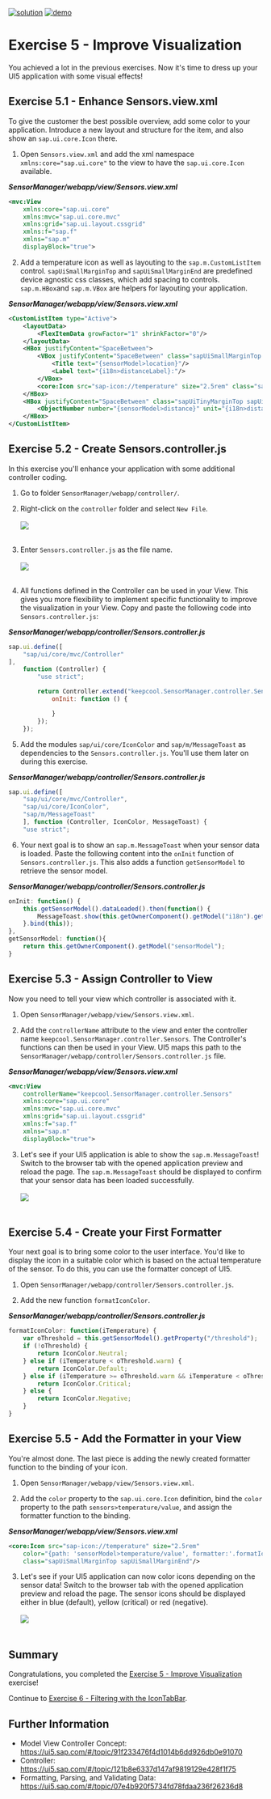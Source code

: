[![solution](https://flat.badgen.net/badge/solution/available/green?icon=github)](https://github.com/SAP-samples/teched2020-DEV164/tree/code/ex5/TechEd2020)
[![demo](https://flat.badgen.net/badge/demo/deployed/blue?icon=chrome)](https://sap-samples.github.io/teched2020-dev164/exercises/ex5/TechEd2020/SensorManager/webapp/)

# Exercise 5 - Improve Visualization

You achieved a lot in the previous exercises. Now it's time to dress up your UI5 application with some visual effects!

## Exercise 5.1 - Enhance Sensors.view.xml

To give the customer the best possible overview, add some color to your application. Introduce a new layout and structure for the item, and also show an `sap.ui.core.Icon` there.

1. Open `Sensors.view.xml` and add the xml namespace `xmlns:core="sap.ui.core"` to the view to have the `sap.ui.core.Icon` available.

***SensorManager/webapp/view/Sensors.view.xml***

````xml
<mvc:View
    xmlns:core="sap.ui.core"
    xmlns:mvc="sap.ui.core.mvc"
    xmlns:grid="sap.ui.layout.cssgrid"
    xmlns:f="sap.f"
    xmlns="sap.m"
    displayBlock="true">
````

2. Add a temperature icon as well as layouting to the `sap.m.CustomListItem` control. `sapUiSmallMarginTop` and `sapUiSmallMarginEnd` are predefined device agnostic css classes, which add spacing to controls. `sap.m.HBox`and `sap.m.VBox` are helpers for layouting your application.

***SensorManager/webapp/view/Sensors.view.xml***

````xml
<CustomListItem type="Active">
    <layoutData>
        <FlexItemData growFactor="1" shrinkFactor="0"/>
    </layoutData>
    <HBox justifyContent="SpaceBetween">
        <VBox justifyContent="SpaceBetween" class="sapUiSmallMarginTop sapUiSmallMarginBegin">
            <Title text="{sensorModel>location}"/>
            <Label text="{i18n>distanceLabel}:"/>
        </VBox>
        <core:Icon src="sap-icon://temperature" size="2.5rem" class="sapUiSmallMarginTop sapUiSmallMarginEnd"/>
    </HBox>
    <HBox justifyContent="SpaceBetween" class="sapUiTinyMarginTop sapUiSmallMarginBottom sapUiSmallMarginBeginEnd">
        <ObjectNumber number="{sensorModel>distance}" unit="{i18n>distanceUnit}"/>
    </HBox>
</CustomListItem>
````

## Exercise 5.2 - Create Sensors.controller.js

In this exercise you'll enhance your application with some additional controller coding. 

1. Go to folder `SensorManager/webapp/controller/`.

2. Right-click on the `controller` folder and select `New File`.
<br><br>![](images/05_02_0010.png)<br><br>

3. Enter `Sensors.controller.js` as the file name.
<br><br>![](images/05_02_0020.png)<br><br>

4. All functions defined in the Controller can be used in your View. This gives you more flexibility to implement specific functionality to improve the visualization in your View. Copy and paste the following code into `Sensors.controller.js`:

***SensorManager/webapp/controller/Sensors.controller.js***

````js
sap.ui.define([
    "sap/ui/core/mvc/Controller"
],
    function (Controller) {
        "use strict";

        return Controller.extend("keepcool.SensorManager.controller.Sensors", {
            onInit: function () {

            }
        });
    });
````

5. Add the modules `sap/ui/core/IconColor` and `sap/m/MessageToast` as dependencies to the `Sensors.controller.js`. You'll use them later on during this exercise.

***SensorManager/webapp/controller/Sensors.controller.js***

````js
sap.ui.define([
    "sap/ui/core/mvc/Controller",
    "sap/ui/core/IconColor",
    "sap/m/MessageToast"
    ], function (Controller, IconColor, MessageToast) {
    "use strict";
````

6. Your next goal is to show an `sap.m.MessageToast` when your sensor data is loaded. Paste the following content into the `onInit` function of `Sensors.controller.js`. This also adds a function `getSensorModel` to retrieve the sensor model.

***SensorManager/webapp/controller/Sensors.controller.js***

````js
onInit: function() {
    this.getSensorModel().dataLoaded().then(function() {
        MessageToast.show(this.getOwnerComponent().getModel("i18n").getResourceBundle().getText("msgSensorDataLoaded"), { closeOnBrowserNavigation: false });
    }.bind(this));
},
getSensorModel: function(){
    return this.getOwnerComponent().getModel("sensorModel");
}
```` 

## Exercise 5.3 - Assign Controller to View

Now you need to tell your view which controller is associated with it. 

1. Open `SensorManager/webapp/view/Sensors.view.xml`.

2. Add the `controllerName` attribute to the view and enter the controller name `keepcool.SensorManager.controller.Sensors`. The Controller's functions can then be used in your View. UI5 maps this path to the `SensorManager/webapp/controller/Sensors.controller.js` file.

***SensorManager/webapp/view/Sensors.view.xml***

````xml
<mvc:View
    controllerName="keepcool.SensorManager.controller.Sensors"
    xmlns:core="sap.ui.core"
    xmlns:mvc="sap.ui.core.mvc"
    xmlns:grid="sap.ui.layout.cssgrid"
    xmlns:f="sap.f"
    xmlns="sap.m"
    displayBlock="true">
````

3. Let's see if your UI5 application is able to show the `sap.m.MessageToast`! Switch to the browser tab with the opened application preview and reload the page. The `sap.m.MessageToast` should be displayed to confirm that your sensor data has been loaded successfully.
<br><br>![](images/05_03_0010.png)<br><br>

## Exercise 5.4 - Create your First Formatter

Your next goal is to bring some color to the user interface. You'd like to display the icon in a suitable color which is based on the actual temperature of the sensor. To do this, you can use the formatter concept of UI5.

1. Open `SensorManager/webapp/controller/Sensors.controller.js`. 

2. Add the new function `formatIconColor`. 

***SensorManager/webapp/controller/Sensors.controller.js***

````js
formatIconColor: function(iTemperature) {
    var oThreshold = this.getSensorModel().getProperty("/threshold");
    if (!oThreshold) {
        return IconColor.Neutral;
    } else if (iTemperature < oThreshold.warm) {
        return IconColor.Default;
    } else if (iTemperature >= oThreshold.warm && iTemperature < oThreshold.hot) {
        return IconColor.Critical;
    } else {
        return IconColor.Negative;
    }
}
````

## Exercise 5.5 - Add the Formatter in your View


You're almost done. The last piece is adding the newly created formatter function to the binding of your icon.

1. Open `SensorManager/webapp/view/Sensors.view.xml`. 

2. Add the `color` property to the `sap.ui.core.Icon` definition, bind the `color` property to the path `sensors>temperature/value`, and assign the formatter function to the binding.

***SensorManager/webapp/view/Sensors.view.xml***

````xml
<core:Icon src="sap-icon://temperature" size="2.5rem"
    color="{path: 'sensorModel>temperature/value', formatter:'.formatIconColor'}"
    class="sapUiSmallMarginTop sapUiSmallMarginEnd"/>
````

3. Let's see if your UI5 application can now color icons depending on the sensor data! Switch to the browser tab with the opened application preview and reload the page. The sensor icons should be displayed either in blue (default), yellow (critical) or red (negative).
<br><br>![](images/05_05_0010.png)<br><br>

## Summary

Congratulations, you completed the [Exercise 5 - Improve Visualization](#xxercise-5---improve-visualization) exercise!

Continue to [Exercise 6 - Filtering with the IconTabBar](../ex6/README.md).

## Further Information

* Model View Controller Concept: https://ui5.sap.com/#/topic/91f233476f4d1014b6dd926db0e91070 
* Controller: https://ui5.sap.com/#/topic/121b8e6337d147af9819129e428f1f75
* Formatting, Parsing, and Validating Data: https://ui5.sap.com/#/topic/07e4b920f5734fd78fdaa236f26236d8
